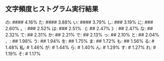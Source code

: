 ## 文字頻度ヒストグラム実行結果

の: #### 4.16%
た: #### 3.88%
い: #### 3.79%
し: ### 3.19%
に: ### 2.60%
。: ### 2.52%
は: ### 2.51%
《: ## 2.47%
》: ## 2.47%
な: ## 2.32%
て: ## 2.31%
か: ## 2.21%
で: ## 2.13%
っ: ## 2.10%
と: ## 2.04%
、: ## 1.98%
う: ## 1.94%
を: ## 1.75%
ま: ## 1.72%
も: ## 1.56%
る: # 1.48%
私: # 1.46%
が: # 1.44%
ら: # 1.40%
ん: # 1.29%
す: # 1.27%
れ: # 1.19%
そ: # 1.17%
